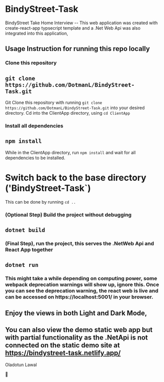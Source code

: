 # BindyStreet-Task
BindyStreet Take Home Interview -- This web application was created with create-react-app typsecript template and a .Net Web Api was also integrated into this application,

## Usage Instruction for running this repo locally

### Clone this repository
## `git clone https://github.com/DotmanL/BindyStreet-Task.git`
Git Clone this repository with running `git clone https://github.com/DotmanL/BindyStreet-Task.git` into your desired directory.
Cd into the ClientApp directory, using `cd ClientApp`

### Install all dependencies 
## `npm install`
While in the ClientApp directory, run `npm install` and wait for all dependencies to be installed.

# Switch back to the base directory ('BindyStreet-Task`)
This can be done by running `cd ..`

###  (Optional Step) Build the project without debugging
## `dotnet build`

### (Final Step), run the project, this serves the .NetWeb Api and React App together
## `dotnet run`
### This might take a while depending on computing power, some webpack deprecation warnings will show up, ignore this. Once you can see the deprecation warning, the react web is live and can be accessed on https://localhost:5001/ in your browser.

## Enjoy the views in both Light and Dark Mode, 
## You can also view the demo static web app but with partial functionality as the .NetApi is not connected on the static demo site at https://bindystreet-task.netlify.app/

Oladotun Lawal

🙂



